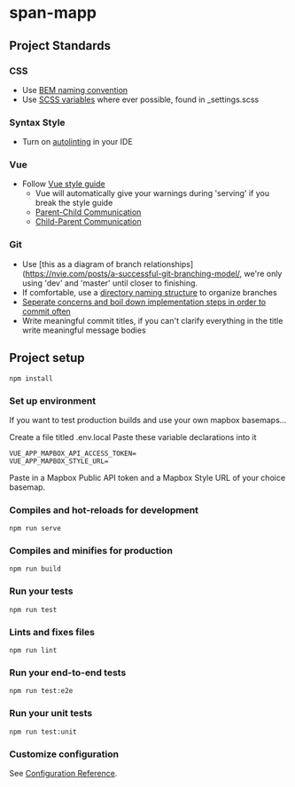 # span-mapp

## Project Standards
### CSS
- Use [BEM naming convention](http://getbem.com/naming/)
- Use [SCSS variables](https://sass-lang.com/documentation/variables) where ever possible, found in _settings.scss

### Syntax Style
- Turn on [autolinting](https://marketplace.visualstudio.com/items?itemName=dbaeumer.vscode-eslint) in your IDE

### Vue
- Follow [Vue style guide](https://vuejs.org/v2/style-guide/)
    - Vue will automatically give your warnings during 'serving' if you break the style guide
    - [Parent-Child Communication](https://vuejs.org/v2/guide/components.html#Passing-Data-to-Child-Components-with-Props)
    - [Child-Parent Communication](https://vuejs.org/v2/guide/components.html#Listening-to-Child-Components-Events)

### Git
- Use [this as a diagram of branch relationships](https://nvie.com/posts/a-successful-git-branching-model/, we're only using 'dev' and 'master' until closer to finishing.
- If comfortable, use a [directory naming structure](https://coderwall.com/p/qkofma/a-caution-about-git-branch-names-with-s) to organize branches
- [Seperate concerns and boil down implementation steps in order to commit often](https://www.git-tower.com/learn/git/ebook/en/command-line/appendix/best-practices)
- Write meaningful commit titles, if you can't clarify everything in the title write meaningful message bodies

## Project setup
```
npm install
```

### Set up environment
If you want to test production builds and use your own mapbox basemaps...

Create a file titled .env.local
Paste these variable declarations into it
```
VUE_APP_MAPBOX_API_ACCESS_TOKEN=
VUE_APP_MAPBOX_STYLE_URL=
```
Paste in a Mapbox Public API token and a Mapbox Style URL of your choice basemap.

### Compiles and hot-reloads for development
```
npm run serve
```

### Compiles and minifies for production
```
npm run build
```

### Run your tests
```
npm run test
```

### Lints and fixes files
```
npm run lint
```

### Run your end-to-end tests
```
npm run test:e2e
```

### Run your unit tests
```
npm run test:unit
```

### Customize configuration
See [Configuration Reference](https://cli.vuejs.org/config/).
